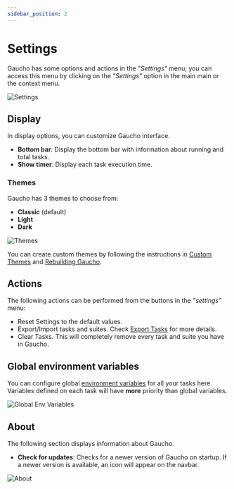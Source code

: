 ```yaml
---
sidebar_position: 2
---
```


# Settings
Gaucho has some options and actions in the _"Settings"_ menu; you can access this menu by clicking on the _"Settings"_ option in the main main or the context menu.

![Settings](/img/docs/gaucho_settings.png)

## Display
In display options, you can customize Gaucho interface.

* **Bottom bar**: Display the bottom bar with information about running and total tasks.
* **Show timer**: Display each task execution time.

### Themes
Gaucho has 3 themes to choose from:

* **Classic** (default)
* **Light**
* **Dark**


![Themes](/img/docs/themes.png)

You can create custom themes by following the instructions in [Custom Themes](/docs/advanced-guides/custom-themes) and [Rebuilding Gaucho](/docs/advanced-guides/build-from-source).

## Actions
The following actions can be performed from the buttons in the _"settings"_ menu:

* Reset Settings to the default values.
* Export/Import tasks and suites. Check [Export Tasks](/docs/features/export-tasks) for more details.
* Clear Tasks. This will completely remove every task and suite you have in Gaucho.

## Global environment variables
You can configure global [environment variables](/docs/features/env-variables) for all your tasks here. Variables defined on each task will have **more** priority than global variables.

![Global Env Variables](/img/docs/global_env_variables.png)

## About
The following section displays information about Gaucho.

* **Check for updates**: Checks for a newer version of Gaucho on startup. If a newer version is available, an icon will appear on the navbar.

![About](/img/docs/gaucho_settings_about.png)
